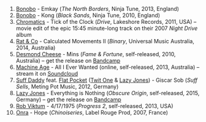 1. [Bonobo](http://musicbrainz.org/artist/9a709693-b4f8-4da9-8cc1-038c911a61be) - Emkay (_The North Borders_, Ninja Tune, 2013, England)
1. [Bonobo](http://musicbrainz.org/artist/9a709693-b4f8-4da9-8cc1-038c911a61be) - Kong (_Black Sands_, Ninja Tune, 2010, England)
1. [Chromatics](http://musicbrainz.org/artist/c89ea689-c053-4d97-bada-8b81a6236f58) - Tick of the Clock (_Drive_, Lakeshore Records, 2011, USA) – movie edit of the epic 15:45 minute-long track on their 2007 _Night Drive_ album
1. [Rat & Co](http://musicbrainz.org/artist/cc244bb5-cfa9-4511-a6ea-67cafcfcd91d) - Calculated Movements II (_Binary_, Universal Music Australia, 2014, Australia)
1. [Desmond Cheese](http://musicbrainz.org/artist/bc8e331b-b164-461a-a9b7-709e3e4615e4) - Mins (_Fame & Fortune_, self-released, 2010, Australia) – get the release on [Bandcamp](https://desmondcheese.bandcamp.com/album/fame-and-fortune)
1. [Machine Age](http://musicbrainz.org/artist/afa79624-da5f-4d89-bb94-dbd4a70e9561) - All I Ever Wanted (online, self-released, 2013, Australia) – stream it on [Soundcloud](https://soundcloud.com/adrian-mauro-2/all-i-ever-wanted)
1. [Suff Daddy](http://musicbrainz.org/artist/79001b57-792f-42d8-a580-cfd1f709cd6d) feat. [Flat Pocket](http://musicbrainz.org/artist/736af6d4-8468-419c-bfd2-4ed7c580d60f) ([Twit One](http://musicbrainz.org/artist/02658d31-ab1e-45fe-8bcc-a69bec6bcc57) & [Lazy Jones](http://musicbrainz.org/artist/014976d1-75ab-4426-bf78-7ac7004c89d6)) - Giscar Sob (_Suff Sells_, Meting Pot Music, 2012, Germany)
1. [Lazy Jones](http://musicbrainz.org/artist/014976d1-75ab-4426-bf78-7ac7004c89d6) - Everything is Nothing (_Obscure Origin_, self-released, 2015, Germany) – get the release on [Bandcamp](https://lazyjonez.bandcamp.com/)
1. [Rob Viktum](http://musicbrainz.org/artist/9def5273-182b-4993-a986-3b76c5844146) - 4/17/1975 (_Progress 2_, self-released, 2013, USA)
1. [Onra](http://musicbrainz.org/artist/e6a76b1d-2cbb-4587-9c09-6b7333638a0a) - Hope (_Chinoiseries_, Label Rouge Prod, 2007, France)